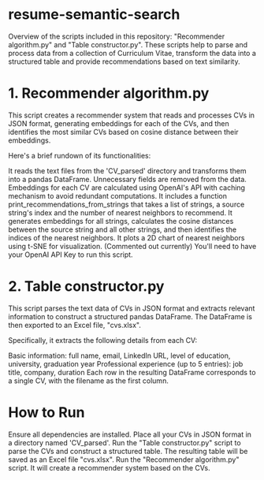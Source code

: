 # resume-semantic-search

Overview of the scripts included in this repository: "Recommender algorithm.py" and "Table constructor.py". These scripts help to parse and process data from a collection of Curriculum Vitae, transform the data into a structured table and provide recommendations based on text similarity.

# 1. Recommender algorithm.py
This script creates a recommender system that reads and processes CVs in JSON format, generating embeddings for each of the CVs, and then identifies the most similar CVs based on cosine distance between their embeddings.

Here's a brief rundown of its functionalities:

It reads the text files from the 'CV_parsed' directory and transforms them into a pandas DataFrame. Unnecessary fields are removed from the data.
Embeddings for each CV are calculated using OpenAI's API with caching mechanism to avoid redundant computations.
It includes a function print_recommendations_from_strings that takes a list of strings, a source string's index and the number of nearest neighbors to recommend. It generates embeddings for all strings, calculates the cosine distances between the source string and all other strings, and then identifies the indices of the nearest neighbors.
It plots a 2D chart of nearest neighbors using t-SNE for visualization. (Commented out currently)
You'll need to have your OpenAI API Key to run this script.

# 2. Table constructor.py
This script parses the text data of CVs in JSON format and extracts relevant information to construct a structured pandas DataFrame. The DataFrame is then exported to an Excel file, "cvs.xlsx".

Specifically, it extracts the following details from each CV:

Basic information: full name, email, LinkedIn URL, level of education, university, graduation year
Professional experience (up to 5 entries): job title, company, duration
Each row in the resulting DataFrame corresponds to a single CV, with the filename as the first column.


# How to Run
Ensure all dependencies are installed.
Place all your CVs in JSON format in a directory named 'CV_parsed'.
Run the "Table constructor.py" script to parse the CVs and construct a structured table. The resulting table will be saved as an Excel file "cvs.xlsx".
Run the "Recommender algorithm.py" script. It will create a recommender system based on the CVs.

